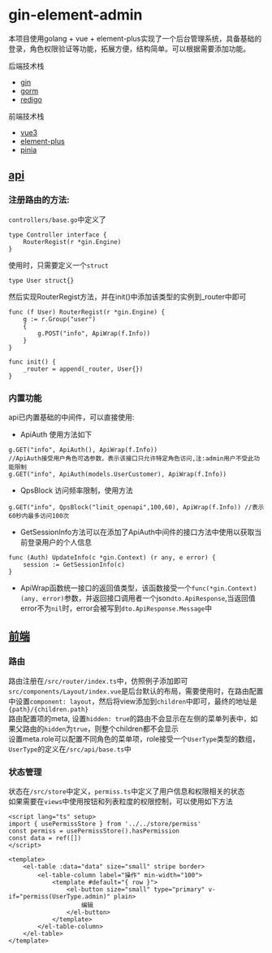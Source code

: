 # gin-element-admin
本项目使用golang + vue + element-plus实现了一个后台管理系统，具备基础的登录，角色权限验证等功能，拓展方便，结构简单。可以根据需要添加功能。

后端技术栈
- [gin](https://github.com/gin-gonic/gin)
- [gorm](https://github.com/go-gorm/gorm)
- [redigo](https://github.com/gomodule/redigo)

前端技术栈
- [vue3](https://github.com/vuejs/vue)
- [element-plus](https://github.com/element-plus/element-plus)
- [pinia](https://github.com/vuejs/pinia)

## [api](api/readme.md)
### 注册路由的方法:   
`controllers/base.go`中定义了
```golang
type Controller interface {
	RouterRegist(r *gin.Engine)
}
```
使用时，只需要定义一个`struct`
```golang
type User struct{}
```
然后实现RouterRegist方法，并在init()中添加该类型的实例到_router中即可
```golang
func (f User) RouterRegist(r *gin.Engine) {
	g := r.Group("user")
	{
		g.POST("info", ApiWrap(f.Info))
    }
}

func init() {
	_router = append(_router, User{})
}
```

### 内置功能
api已内置基础的中间件，可以直接使用:

- ApiAuth 使用方法如下
```golang
g.GET("info", ApiAuth(), ApiWrap(f.Info))
//ApiAuth接受用户角色可选参数，表示该接口只允许特定角色访问,注:admin用户不受此功能限制
g.GET("info", ApiAuth(models.UserCustomer), ApiWrap(f.Info))
```

- QpsBlock 访问频率限制，使用方法
```golang
g.GET("info", QpsBlock("limit_openapi",100,60), ApiWrap(f.Info)) //表示60秒内最多访问100次
```

- GetSessionInfo方法可以在添加了ApiAuth中间件的接口方法中使用以获取当前登录用户的个人信息
```golang
func (Auth) UpdateInfo(c *gin.Context) (r any, e error) {
    session := GetSessionInfo(c)
}
```

- ApiWrap函数统一接口的返回值类型，该函数接受一个`func(*gin.Context) (any, error)`参数，并返回接口调用者一个json`dto.ApiResponse`,当返回值error不为`nil`时，error会被写到`dto.ApiResponse.Message`中

## [前端](web/readme.md)

### 路由
路由注册在`/src/router/index.ts`中，仿照例子添加即可   
`src/components/Layout/index.vue`是后台默认的布局，需要使用时，在路由配置中设置`component: layout`，然后将view添加到`children`中即可，最终的地址是`{path}/{children.path}`   
路由配置项的meta, 设置`hidden: true`的路由不会显示在左侧的菜单列表中，如果父路由的`hidden`为`true`，则整个children都不会显示   
设置meta.role可以配置不同角色的菜单项，role接受一个`UserType`类型的数组，`UserType`的定义在`/src/api/base.ts`中

### 状态管理
状态在`/src/store`中定义，`permiss.ts`中定义了用户信息和权限相关的状态   
如果需要在`views`中使用按钮和列表粒度的权限控制，可以使用如下方法
```vue
<script lang="ts" setup>
import { usePermissStore } from '../../store/permiss'
const permiss = usePermissStore().hasPermission
const data = ref([])
</script>

<template>
    <el-table :data="data" size="small" stripe border>
        <el-table-column label="操作" min-width="100">
            <template #default="{ row }">
                <el-button size="small" type="primary" v-if="permiss(UserType.admin)" plain>
                    编辑
                </el-button>
            </template>
        </el-table-column>
    </el-table>
</template>
```